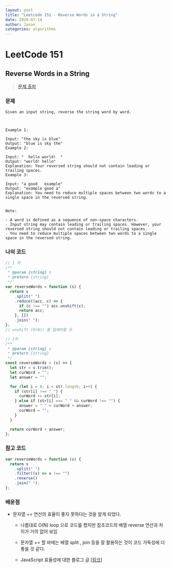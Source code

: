 ```yaml
---
layout: post
title: "Leetcode 151 - Reverse Words in a String"
date: 2020-07-14
author: Jason
categories: algorithms
---
```


# LeetCode 151

## Reverse Words in a String

> [문제 출처](https://leetcode.com/problems/reverse-words-in-a-string/)

### 문제

```
Given an input string, reverse the string word by word.



Example 1:

Input: "the sky is blue"
Output: "blue is sky the"
Example 2:

Input: "  hello world!  "
Output: "world! hello"
Explanation: Your reversed string should not contain leading or trailing spaces.
Example 3:

Input: "a good   example"
Output: "example good a"
Explanation: You need to reduce multiple spaces between two words to a single space in the reversed string.


Note:

- A word is defined as a sequence of non-space characters.
- Input string may contain leading or trailing spaces. However, your reversed string should not contain leading or trailing spaces.
- You need to reduce multiple spaces between two words to a single space in the reversed string.
```

### 나의 코드

```javascript
// 1 차
/**
 * @param {string} s
 * @return {string}
 */
var reverseWords = function (s) {
  return s
    .split(" ")
    .reduce((acc, c) => {
      if (c !== "") acc.unshift(c);
      return acc;
    }, [])
    .join(" ");
};
// unshift (O(N)) 를 없애야할 듯

// 2차
/**
 * @param {string} s
 * @return {string}
 */
const reverseWords = (s) => {
  let str = s.trim();
  let curWord = "";
  let answer = "";

  for (let i = 0; i < str.length; i++) {
    if (str[i] !== " ") {
      curWord += str[i];
    } else if (str[i] === " " && curWord !== "") {
      answer = " " + curWord + answer;
      curWord = "";
    }
  }

  return curWord + answer;
};
```

### 참고 코드

```javascript
var reverseWords = function (s) {
  return s
    .split(" ")
    .filter((x) => x !== "")
    .reverse()
    .join(" ");
};
```

### 배운점

- 문자열 += 연산의 효율이 좋지 못하다는 것을 알게 되었다.

  - 나름대로 O(N) loop 으로 코드를 짰지만 참조코드의 배열 reverse 연산과 차이가 거의 없어 보임
  - 문자열 += 할 바에는 배열 split , join 등을 잘 활용하는 것이 코드 가독성에 더 좋을 것 같다.

  - JavaScript 효율성에 대한 블로그 글 [[링크](https://12bme.tistory.com/134)]
